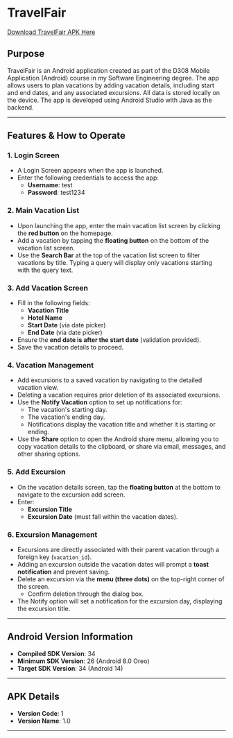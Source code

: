 # TravelFair 
[Download TravelFair APK Here](https://raw.githubusercontent.com/kschilweri/travelfair/main/app-release.apk)

## Purpose
TravelFair is an Android application created as part of the D308 Mobile Application (Android) course in my Software Engineering degree. The app allows users to plan vacations by adding vacation details, including start and end dates, and any associated excursions. All data is stored locally on the device. The app is developed using Android Studio with Java as the backend.

---

## Features & How to Operate

### 1. Login Screen
- A Login Screen appears when the app is launched.
- Enter the following credentials to access the app:
    - **Username**: test
    - **Password**: test1234 

### 2. Main Vacation List
- Upon launching the app, enter the main vacation list screen by clicking the **red button** on the homepage.
- Add a vacation by tapping the **floating button** on the bottom of the vacation list screen.
- Use the **Search Bar** at the top of the vacation list screen to filter vacations by title. Typing a query will display only vacations starting with the query text.

### 3. Add Vacation Screen
- Fill in the following fields:
    - **Vacation Title**
    - **Hotel Name**
    - **Start Date** (via date picker)
    - **End Date** (via date picker)
- Ensure the **end date is after the start date** (validation provided).
- Save the vacation details to proceed.

### 4. Vacation Management
- Add excursions to a saved vacation by navigating to the detailed vacation view.
- Deleting a vacation requires prior deletion of its associated excursions.
- Use the **Notify Vacation** option to set up notifications for:
    - The vacation's starting day.
    - The vacation's ending day.
    - Notifications display the vacation title and whether it is starting or ending.
- Use the **Share** option to open the Android share menu, allowing you to copy vacation details to the clipboard, or share via email, messages, and other sharing options.

### 5. Add Excursion
- On the vacation details screen, tap the **floating button** at the bottom to navigate to the excursion add screen.
- Enter:
    - **Excursion Title**
    - **Excursion Date** (must fall within the vacation dates).

### 6. Excursion Management
- Excursions are directly associated with their parent vacation through a foreign key (`vacation_id`).
- Adding an excursion outside the vacation dates will prompt a **toast notification** and prevent saving.
- Delete an excursion via the **menu (three dots)** on the top-right corner of the screen.
    - Confirm deletion through the dialog box.
- The Notify option will set a notification for the excursion day, displaying the excursion title.

---

## Android Version Information
- **Compiled SDK Version**: 34
- **Minimum SDK Version**: 26 (Android 8.0 Oreo)
- **Target SDK Version**: 34 (Android 14)

---

## APK Details
- **Version Code**: 1
- **Version Name**: 1.0

---


